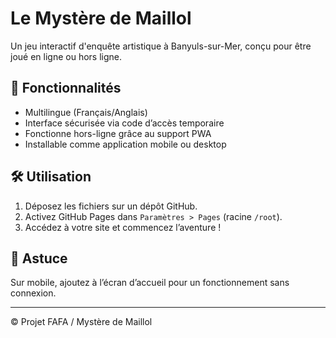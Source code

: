 # Le Mystère de Maillol

Un jeu interactif d'enquête artistique à Banyuls-sur-Mer, conçu pour être joué en ligne ou hors ligne.

## 🚀 Fonctionnalités
- Multilingue (Français/Anglais)
- Interface sécurisée via code d’accès temporaire
- Fonctionne hors-ligne grâce au support PWA
- Installable comme application mobile ou desktop

## 🛠️ Utilisation
1. Déposez les fichiers sur un dépôt GitHub.
2. Activez GitHub Pages dans `Paramètres > Pages` (racine `/root`).
3. Accédez à votre site et commencez l’aventure !

## 📱 Astuce
Sur mobile, ajoutez à l’écran d’accueil pour un fonctionnement sans connexion.

---

© Projet FAFA / Mystère de Maillol
